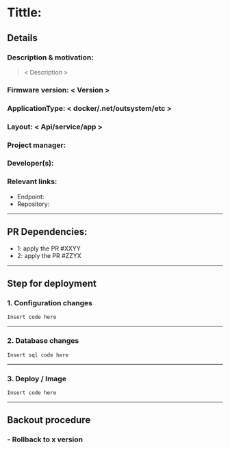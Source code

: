 
#  Tittle: 

## Details
### Description & motivation:
> < Description >  
### Firmware version: < Version > 
### ApplicationType: < docker/.net/outsystem/etc > 
### Layout: < Api/service/app >
### Project manager: 
### Developer(s): 
### Relevant links:
- Endpoint:
- Repository:
---

## PR Dependencies:
- 1: apply the PR #XXYY 
- 2: apply the PR #ZZYX 


---
## Step for deployment

### 1. Configuration changes
```
Insert code here
```
---
### 2. Database changes
```
Insert sql code here
```
---
### 3. Deploy / Image
```
Insert code here
```
---

## Backout procedure
### - Rollback to x version
